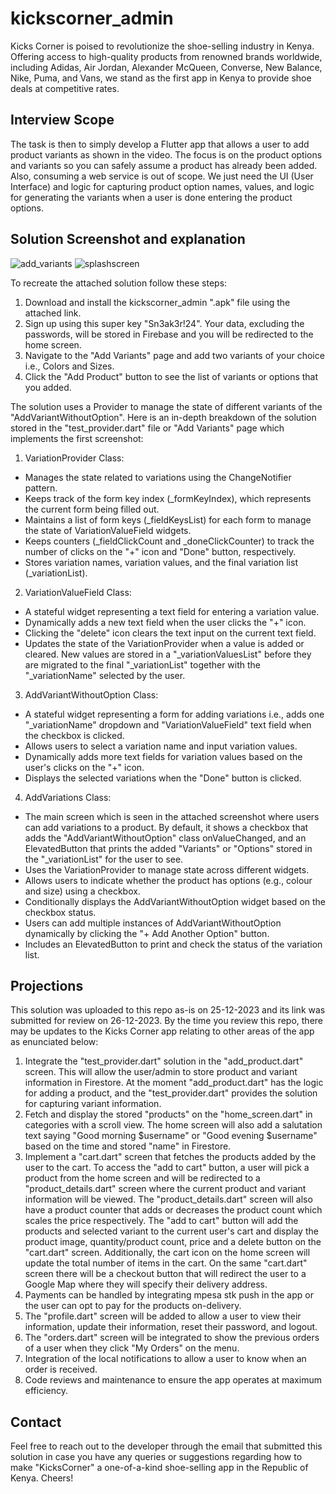 # kickscorner_admin

Kicks Corner is poised to revolutionize the shoe-selling industry in Kenya. Offering access to high-quality products from renowned brands worldwide, including Adidas, Air Jordan, Alexander McQueen, Converse, New Balance, Nike, Puma, and Vans, we stand as the first app in Kenya to provide shoe deals at competitive rates.

## Interview Scope

The task is then to simply develop a Flutter app that allows a user to add product variants as shown in the video. The focus is on the product options and variants so you can safely assume a product has already been added. Also, consuming a web service is out of scope. We just need the UI (User Interface) and logic for capturing product option names, values, and logic for generating the variants when a user is done entering the product options.

## Solution Screenshot and explanation
![add_variants](https://github.com/art-sparrow/kicks_corner_admin/assets/63036221/3e4dfe8c-dbcd-4170-860a-d01dee017c68)
![splashscreen](https://github.com/art-sparrow/kicks_corner_admin/assets/63036221/11b9b420-ea8e-4b26-8f16-fbaa0d07a30f)

To recreate the attached solution follow these steps: 
1. Download and install the kickscorner_admin ".apk" file using the attached link.
2. Sign up using this super key "Sn3ak3r!24". Your data, excluding the passwords, will be stored in Firebase and you will be redirected to the home screen. 
3. Navigate to the "Add Variants" page and add two variants of your choice i.e., Colors and Sizes.
4. Click the "Add Product" button to see the list of variants or options that you added.

The solution uses a Provider to manage the state of different variants of the "AddVariantWithoutOption". Here is an in-depth breakdown of the solution stored in the "test_provider.dart" file or "Add Variants" page which implements the first screenshot:

1. VariationProvider Class:

- Manages the state related to variations using the ChangeNotifier pattern.
- Keeps track of the form key index (_formKeyIndex), which represents the current form being filled out.
- Maintains a list of form keys (_fieldKeysList) for each form to manage the state of VariationValueField widgets.
- Keeps counters (_fieldClickCount and _doneClickCounter) to track the number of clicks on the "+" icon and "Done" button, respectively.
- Stores variation names, variation values, and the final variation list (_variationList).

2. VariationValueField Class:

- A stateful widget representing a text field for entering a variation value.
- Dynamically adds a new text field when the user clicks the "+" icon.
- Clicking the "delete" icon clears the text input on the current text field. 
- Updates the state of the VariationProvider when a value is added or cleared. New values are stored in a "_variationValuesList" before they are migrated to the final "_variationList" together with the "_variationName" selected by the user.

3. AddVariantWithoutOption Class:

- A stateful widget representing a form for adding variations i.e., adds one "_variationName" dropdown and "VariationValueField" text field when the checkbox is clicked.
- Allows users to select a variation name and input variation values.
- Dynamically adds more text fields for variation values based on the user's clicks on the "+" icon.
- Displays the selected variations when the "Done" button is clicked.

4. AddVariations Class:

- The main screen which is seen in the attached screenshot where users can add variations to a product. By default, it shows a checkbox that adds the "AddVariantWithoutOption" class onValueChanged, and an ElevatedButton that prints the added "Variants" or "Options" stored in the "_variationList" for the user to see.
- Uses the VariationProvider to manage state across different widgets.
- Allows users to indicate whether the product has options (e.g., colour and size) using a checkbox.
- Conditionally displays the AddVariantWithoutOption widget based on the checkbox status.
- Users can add multiple instances of AddVariantWithoutOption dynamically by clicking the "+ Add Another Option" button.
- Includes an ElevatedButton to print and check the status of the variation list.

## Projections
This solution was uploaded to this repo as-is on 25-12-2023 and its link was submitted for review on 26-12-2023. By the time you review this repo, there may be updates to the Kicks Corner app relating to other areas of the app as enunciated below:

1. Integrate the "test_provider.dart" solution in the "add_product.dart" screen. This will allow the user/admin to store product and variant information in Firestore. At the moment "add_product.dart" has the logic for adding a product, and the "test_provider.dart" provides the solution for capturing variant information.
2. Fetch and display the stored "products" on the "home_screen.dart" in categories with a scroll view. The home screen will also add a salutation text saying "Good morning $username" or "Good evening $username" based on the time and stored "name" in Firestore. 
3. Implement a "cart.dart" screen that fetches the products added by the user to the cart. To access the "add to cart" button, a user will pick a product from the home screen and will be redirected to a "product_details.dart" screen where the current product and variant information will be viewed. The "product_details.dart" screen will also have a product counter that adds or decreases the product count which scales the price respectively. The "add to cart" button will add the products and selected variant to the current user's cart and display the product image, quantity/product count, price and a delete button on the "cart.dart" screen. Additionally, the cart icon on the home screen will update the total number of items in the cart. On the same "cart.dart" screen there will be a checkout button that will redirect the user to a Google Map where they will specify their delivery address.
4. Payments can be handled by integrating mpesa stk push in the app or the user can opt to pay for the products on-delivery.
5. The "profile.dart" screen will be added to allow a user to view their information, update their information, reset their password, and logout.
6. The "orders.dart" screen will be integrated to show the previous orders of a user when they click "My Orders" on the menu.
7. Integration of the local notifications to allow a user to know when an order is received.
8. Code reviews and maintenance to ensure the app operates at maximum efficiency.

## Contact
Feel free to reach out to the developer through the email that submitted this solution in case you have any queries or suggestions regarding how to make "KicksCorner" a one-of-a-kind shoe-selling app in the Republic of Kenya. Cheers!
